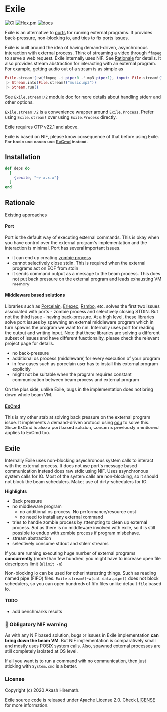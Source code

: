 # Exile

[![CI](https://github.com/akash-akya/exile/actions/workflows/ci.yaml/badge.svg)](https://github.com/akash-akya/exile/actions/workflows/ci.yaml)
[![Hex.pm](https://img.shields.io/hexpm/v/exile.svg)](https://hex.pm/packages/exile)
[![docs](https://img.shields.io/badge/docs-hexpm-blue.svg)](https://hexdocs.pm/exile/)

Exile is an alternative to [ports](https://hexdocs.pm/elixir/Port.html) for running external programs. It provides back-pressure, non-blocking io, and tries to fix ports issues.

Exile is built around the idea of having demand-driven, asynchronous interaction with external process. Think of streaming a video through `ffmpeg` to serve a web request. Exile internally uses NIF. See [Rationale](#rationale) for details. It also provides stream abstraction for interacting with an external program. For example, getting audio out of a stream is as simple as

``` elixir
Exile.stream!(~w(ffmpeg -i pipe:0 -f mp3 pipe:1), input: File.stream!("music_video.mkv", [], 65535))
|> Stream.into(File.stream!("music.mp3"))
|> Stream.run()
```

See `Exile.stream!/2` module doc for more details about handling stderr and other options.

`Exile.stream!/2` is a convenience wrapper around `Exile.Process`. Prefer using `Exile.stream!` over using `Exile.Process` directly.

Exile requires OTP v22.1 and above.

Exile is based on NIF, please know consequence of that before using Exile. For basic use cases use [ExCmd](https://github.com/akash-akya/ex_cmd) instead.

## Installation

```elixir
def deps do
  [
    {:exile, "~> x.x.x"}
  ]
end
```

## Rationale

Existing approaches

#### Port

Port is the default way of executing external commands. This is okay when you have control over the external program's implementation and the interaction is minimal. Port has several important issues.

* it can end up creating [zombie process](https://hexdocs.pm/elixir/Port.html#module-zombie-operating-system-processes)
* cannot selectively close stdin. This is required when the external programs act on EOF from stdin
* it sends command output as a message to the beam process. This does not put back pressure on the external program and leads exhausting VM memory

#### Middleware based solutions

Libraries such as [Porcelain](https://github.com/alco/porcelain/), [Erlexec](https://github.com/saleyn/erlexec), [Rambo](https://github.com/jayjun/rambo), etc. solves the first two issues associated with ports - zombie process and selectively closing STDIN. But not the third issue - having back-pressure. At a high level, these libraries solve port issues by spawning an external middleware program which in turn spawns the program we want to run. Internally uses port for reading the output and writing input. Note that these libraries are solving a different subset of issues and have different functionality, please check the relevant project page for details.

* no back-pressure
* additional os process (middleware) for every execution of your program
* in few cases such as porcelain user has to install this external program explicitly
* might not be suitable when the program requires constant communication between beam process and external program

On the plus side, unlike Exile, bugs in the implementation does not bring down whole beam VM.

#### [ExCmd](https://github.com/akash-akya/ex_cmd)

This is my other stab at solving back pressure on the external program issue. It implements a demand-driven protocol using [odu](https://github.com/akash-akya/odu) to solve this. Since ExCmd is also a port based solution, concerns previously mentioned applies to ExCmd too.

## Exile

Internally Exile uses non-blocking asynchronous system calls to interact with the external process. It does not use port's message based communication instead does raw stdio using NIF. Uses asynchronous system calls for IO. Most of the system calls are non-blocking, so it should not block the beam schedulers. Makes use of dirty-schedulers for IO.

**Highlights**

* Back pressure
* no middleware program
  * no additional os process. No performance/resource cost
  * no need to install any external command
* tries to handle zombie process by attempting to clean up external process. *But* as there is no middleware involved with exile, so it is still possible to endup with zombie process if program misbehave.
* stream abstraction
* selectively consume stdout and stderr streams

If you are running executing huge number of external programs **concurrently** (more than few hundred) you might have to increase open file descriptors limit (`ulimit -n`)

Non-blocking io can be used for other interesting things. Such as reading named pipe (FIFO) files. `Exile.stream!(~w(cat data.pipe))` does not block schedulers, so you can open hundreds of fifo files unlike default `file` based io.

#### TODO

* add benchmarks results

### 🚨 Obligatory NIF warning

As with any NIF based solution, bugs or issues in Exile implementation **can bring down the beam VM**. But NIF implementation is comparatively small and mostly uses POSIX system calls. Also, spawned external processes are still completely isolated at OS level.

If all you want is to run a command with no communication, then just sticking with `System.cmd` is a better.

### License

Copyright (c) 2020 Akash Hiremath.

Exile source code is released under Apache License 2.0. Check [LICENSE](LICENSE.md) for more information.
